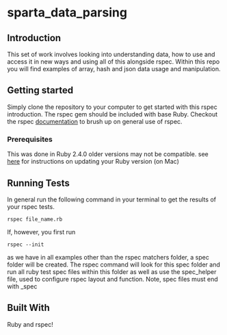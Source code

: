 # sparta_data_parsing

## Introduction

This set of work involves looking into understanding data, how to use and access it in new ways and using all of this alongside rspec. Within this repo you will find examples of array, hash and json data usage and manipulation.

## Getting started

Simply clone the repository to your computer to get started with this rspec introduction. The rspec gem should be included with base Ruby. Checkout the rspec [documentation](https://relishapp.com/rspec/rspec-expectations/docs/built-in-matchers) to brush up on general use of rspec.

### Prerequisites

This was done in Ruby 2.4.0 older versions may not be compatible.
see [here](https://stackoverflow.com/questions/38194032/how-to-update-ruby-version-2-0-0-to-the-latest-version-in-mac-osx-yosemite) for instructions on updating your Ruby version (on Mac)

## Running Tests

In general run the following command in your terminal to get the results of your rspec tests.
```
rspec file_name.rb
```
If, however, you first run
```
rspec --init
```
as we have in all examples other than the rspec matchers folder, a spec folder will be created. The rspec command will look for this spec folder and run all ruby test spec files within this folder as well as use the spec_helper file, used to configure rspec layout and function. Note, spec files must end with \_spec

## Built With

Ruby and rspec!